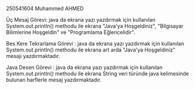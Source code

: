 250541604
Muhammed AHMED

Üç Mesaj Görevi: java da ekrana yazı yazdırmak için kullanılan System.out.println() methodu ile ekrana "Java'ya Hoşgeldiniz", "Bilgisayar Bilimlerine Hoşgeldin" ve "Programlama Eğlencelidir".

Bes Kere Tekrarlama Görevi : java da ekrana yazı yazdırmak için kullanılan System.out.println() methodu ile ekrana art arda "Java'ya Hoşgeldiniz" mesajı yazdırmaktadır.

Java Desen Görevi : java da ekrana yazı yazdırmak için kullanılan System.out.println() methodu ile ekrana String veri türünde java kelimesinde bulunan harflerle mesaj yazdırmaktadır.
